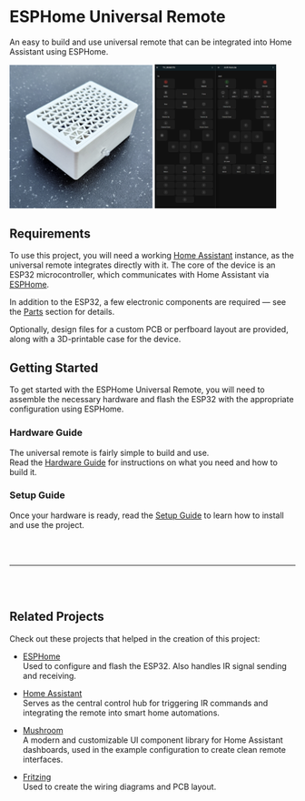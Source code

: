 # ESPHome Universal Remote
An easy to build and use universal remote that can be integrated into Home Assistant using ESPHome.

<p float="left">
  <img src="hardware/case/images/case_frontleft.jpg" alt="case_frontleft" width="50%" />
  <img src="homeassistant/dashboard_example.png" alt="Dashboard Example" width="42.5%" />
</p>




## Requirements
To use this project, you will need a working [Home Assistant](https://www.home-assistant.io/) instance, as the universal remote integrates directly with it. The core of the device is an ESP32 microcontroller, which communicates with Home Assistant via [ESPHome](https://esphome.io/).

In addition to the ESP32, a few electronic components are required — see the [Parts](hardware.md#parts) section for details. 

Optionally, design files for a custom PCB or perfboard layout are provided, along with a 3D-printable case for the device.


## Getting Started

To get started with the ESPHome Universal Remote, you will need to assemble the necessary hardware and flash the ESP32 with the appropriate configuration using ESPHome.

### Hardware Guide
The universal remote is fairly simple to build and use.  
Read the [Hardware Guide](hardware.md) for instructions on what you need and how to build it.

### Setup Guide

Once your hardware is ready, read the [Setup Guide](setup.md) to learn how to install and use the project.

<br>
<br>

---

<br>
<br>

## Related Projects

Check out these projects that helped in the creation of this project:
- [ESPHome](https://github.com/esphome/esphome)  
  Used to configure and flash the ESP32. Also handles IR signal sending and receiving.

- [Home Assistant](https://github.com/home-assistant/core)  
  Serves as the central control hub for triggering IR commands and integrating the remote into smart home automations.

- [Mushroom](https://github.com/piitaya/lovelace-mushroom)  
  A modern and customizable UI component library for Home Assistant dashboards, used in the example configuration to create clean remote interfaces.

- [Fritzing](https://github.com/fritzing/fritzing-app)  
  Used to create the wiring diagrams and PCB layout.
